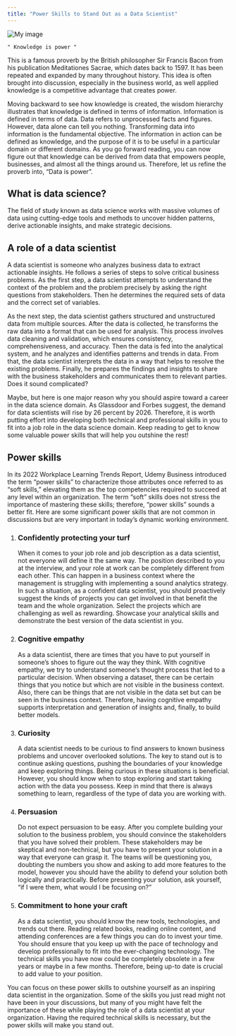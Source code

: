 ```yaml
---
title: "Power Skills to Stand Out as a Data Scientist"
---
```


![My image](/images/article/Students-Corner/power-skills-to-stand-out-as-a-data-scientist.png)

`" Knowledge is power "`

This is a famous proverb by the British philosopher Sir Francis
Bacon from his publication Meditationes Sacrae, which dates
back to 1597. It has been repeated and expanded by many
throughout history. This idea is often brought into discussion,
especially in the business world, as well applied knowledge is a
competitive advantage that creates power.

Moving backward to see how knowledge is created, the
wisdom hierarchy illustrates that knowledge is defined in terms
of information. Information is defined in terms of data. Data
refers to unprocessed facts and figures. However, data alone
can tell you nothing. Transforming data into information is the
fundamental objective. The information in action can be defined
as knowledge, and the purpose of it is to be useful in a particular
domain or different domains. As you go forward reading, you
can now figure out that knowledge can be derived from data that
empowers people, businesses, and almost all the things around
us. Therefore, let us refine the proverb into, “Data is power”.

## What is data science?

The field of study known as data science works with massive
volumes of data using cutting-edge tools and methods to
uncover hidden patterns, derive actionable insights, and make
strategic decisions.

## A role of a data scientist

A data scientist is someone who analyzes business data
to extract actionable insights. He follows a series of steps
to solve critical business problems. As the first step, a data
scientist attempts to understand the context of the problem
and the problem precisely by asking the right questions from
stakeholders. Then he determines the required sets of data and
the correct set of variables.

As the next step, the data scientist gathers structured and
unstructured data from multiple sources. After the data is
collected, he transforms the raw data into a format that can
be used for analysis. This process involves data cleaning and
validation, which ensures consistency, comprehensiveness,
and accuracy. Then the data is fed into the analytical system,
and he analyzes and identifies patterns and trends in data.
From that, the data scientist interprets the data in a way that
helps to resolve the existing problems. Finally, he prepares the
findings and insights to share with the business stakeholders
and communicates them to relevant parties. Does it sound
complicated?

Maybe, but here is one major reason why you should aspire
toward a career in the data science domain. As Glassdoor and
Forbes suggest, the demand for data scientists will rise by
26 percent by 2026. Therefore, it is worth putting effort into
developing both technical and professional skills in you to fit into
a job role in the data science domain. Keep reading to get to
know some valuable power skills that will help you outshine the
rest!

## Power skills

In its 2022 Workplace Learning Trends Report, Udemy
Business introduced the term “power skills” to characterize
those attributes once referred to as “soft skills,” elevating them
as the top competencies required to succeed at any level
within an organization. The term “soft” skills does not stress the
importance of mastering these skills; therefore, “power skills”
sounds a better fit. Here are some significant power skills that
are not common in discussions but are very important in today’s
dynamic working environment.

1. ### Confidently protecting your turf

   When it comes to your job role and job description as a data
   scientist, not everyone will define it the same way. The position
   described to you at the interview, and your role at work can be
   completely different from each other. This can happen in a
   business context where the management is struggling with
   implementing a sound analytics strategy. In such a situation,
   as a confident data scientist, you should proactively suggest
   the kinds of projects you can get involved in that benefit the
   team and the whole organization. Select the projects which are
   challenging as well as rewarding. Showcase your analytical skills
   and demonstrate the best version of the data scientist in you.

2. ### Cognitive empathy

   As a data scientist, there are times that you have to put
   yourself in someone’s shoes to figure out the way they think.
   With cognitive empathy, we try to understand someone’s
   thought process that led to a particular decision. When
   observing a dataset, there can be certain things that you notice
   but which are not visible in the business context. Also, there can
   be things that are not visible in the data set but can be seen
   in the business context. Therefore, having cognitive empathy
   supports interpretation and generation of insights and, finally, to
   build better models.

3. ### Curiosity

   A data scientist needs to be curious to find answers to known
   business problems and uncover overlooked solutions. The
   key to stand out is to continue asking questions, pushing the
   boundaries of your knowledge and keep exploring things. Being
   curious in these situations is beneficial. However, you should
   know when to stop exploring and start taking action with the
   data you possess. Keep in mind that there is always something
   to learn, regardless of the type of data you are working with.

4. ### Persuasion

   Do not expect persuasion to be easy. After you complete
   building your solution to the business problem, you should
   convince the stakeholders that you have solved their problem.
   These stakeholders may be skeptical and non-technical, but you
   have to present your solution in a way that everyone can grasp
   it. The teams will be questioning you, doubting the numbers you
   show and asking to add more features to the model, however
   you should have the ability to defend your solution both logically
   and practically. Before presenting your solution, ask yourself, “if I
   were them, what would I be focusing on?”

5. ### Commitment to hone your craft

   As a data scientist, you should know the new tools,
   technologies, and trends out there. Reading related books,
   reading online content, and attending conferences are a few
   things you can do to invest your time. You should ensure that you
   keep up with the pace of technology and develop professionally
   to fit into the ever-changing technology. The technical skills you
   have now could be completely obsolete in a few years or maybe
   in a few months. Therefore, being up-to date is crucial to add
   value to your position.

You can focus on these power skills to outshine yourself as
an inspiring data scientist in the organization. Some of the skills
you just read might not have been in your discussions, but many
of you might have felt the importance of these while playing the
role of a data scientist at your organization. Having the required
technical skills is necessary, but the power skills will make you
stand out.
